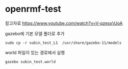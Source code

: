 # openrmf-test

참고자료
https://www.youtube.com/watch?v=V-pzesxVJoA

gazebo에 기본 모델 폴더로 추가

```
sudo cp -r subin_test_L1  /usr/share/gazebo-11/models
```

world 파일이 있는 경로에서 실행
```
gazebo subin_test.world
```
